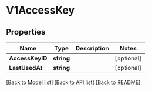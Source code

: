 # V1AccessKey

## Properties

Name | Type | Description | Notes
------------ | ------------- | ------------- | -------------
**AccessKeyID** | **string** |  | [optional] 
**LastUsedAt** | **string** |  | [optional] 

[[Back to Model list]](../README.md#documentation-for-models) [[Back to API list]](../README.md#documentation-for-api-endpoints) [[Back to README]](../README.md)


